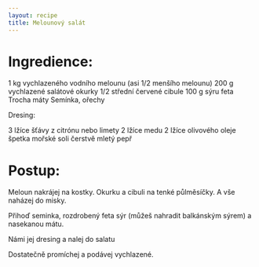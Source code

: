 ```yaml
---
layout: recipe
title: Melounový salát 
---
```


# Ingredience:

1 kg vychlazeného vodního melounu (asi 1/2 menšího melounu)
200 g vychlazené salátové okurky
1/2 střední červené cibule
100 g sýru feta
Trocha máty 
Semínka, ořechy 


Dresing:

3 lžíce šťávy z citrónu nebo limety
2 lžíce medu
2 lžíce olivového oleje
špetka mořské soli
čerstvě mletý pepř



# Postup:
 
Meloun nakrájej na kostky. Okurku a cibuli na tenké půlměsíčky. A vše naházej do misky.

Přihoď seminka, rozdrobený feta sýr (můžeš nahradit balkánským sýrem) a nasekanou mátu.

Námi jej dresing a nalej do salatu

Dostatečně promíchej a podávej vychlazené.
